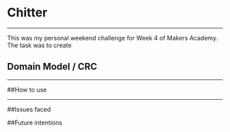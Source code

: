 # Chitter
_____________________

This was my personal weekend challenge for Week 4 of Makers Academy. The task was to create 


## Domain Model / CRC



___________________________

##How to use



_______________________________

##Issues faced




##Future intentions




